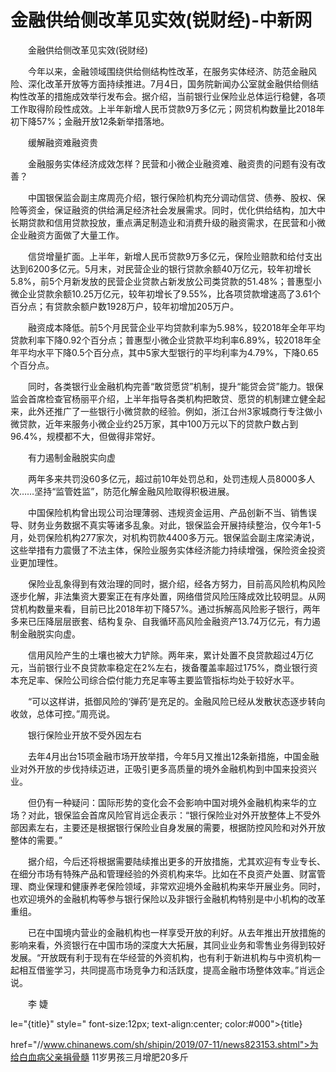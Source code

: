 # 金融供给侧改革见实效(锐财经)-中新网

　　金融供给侧改革见实效(锐财经)

　　今年以来，金融领域围绕供给侧结构性改革，在服务实体经济、防范金融风险、深化改革开放等方面持续推进。7月4日，国务院新闻办公室就金融供给侧结构性改革的措施成效举行发布会。据介绍，当前银行业保险业总体运行稳健，各项工作取得阶段性成效。上半年新增人民币贷款9万多亿元；网贷机构数量比2018年初下降57%；金融开放12条新举措落地。

　　缓解融资难融资贵

　　金融服务实体经济成效怎样？民营和小微企业融资难、融资贵的问题有没有改善？

　　中国银保监会副主席周亮介绍，银行保险机构充分调动信贷、债券、股权、保险等资金，保证融资的供给满足经济社会发展需求。同时，优化供给结构，加大中长期贷款和信用贷款投放，重点满足制造业和消费升级的融资需求，在民营和小微企业融资方面做了大量工作。

　　信贷增量扩面。上半年，新增人民币贷款9万多亿元，保险业赔款和给付支出达到6200多亿元。5月末，对民营企业的银行贷款余额40万亿元，较年初增长5.8%，前5个月新发放的民营企业贷款占新发放公司类贷款的51.48%；普惠型小微企业贷款余额10.25万亿元，较年初增长了9.55%，比各项贷款增速高了3.61个百分点；有贷款余额户数1928万户，较年初增加205万户。

　　融资成本降低。前5个月民营企业平均贷款利率为5.98%，较2018年全年平均贷款利率下降0.92个百分点；普惠型小微企业贷款平均利率6.89%，较2018年全年平均水平下降0.5个百分点，其中5家大型银行的平均利率为4.79%，下降0.65个百分点。

　　同时，各类银行业金融机构完善“敢贷愿贷”机制，提升“能贷会贷”能力。银保监会首席检查官杨丽平介绍，上半年指导各类机构把敢贷、愿贷的机制建立健全起来，此外还推广了一些银行小微贷款的经验。例如，浙江台州3家城商行专注做小微贷款，近年来服务小微企业约25万家，其中100万元以下的贷款户数占到96.4%，规模都不大，但做得非常好。

　　有力遏制金融脱实向虚

　　两年多来共罚没60多亿元，超过前10年处罚总和，处罚违规人员8000多人次……坚持“监管姓监”，防范化解金融风险取得积极进展。

　　中国保险机构曾出现公司治理薄弱、违规资金运用、产品创新不当、销售误导、财务业务数据不真实等诸多乱象。对此，银保监会开展持续整治，仅今年1-5月，处罚保险机构277家次，对机构罚款4400多万元。银保监会副主席梁涛说，这些举措有力震慑了不法主体，保险业服务实体经济能力持续增强，保险资金投资业更加理性。

　　保险业乱象得到有效治理的同时，据介绍，经各方努力，目前高风险机构风险逐步化解，非法集资大要案正在有序处置，网络借贷风险压降成效比较明显。从网贷机构数量来看，目前已比2018年初下降57%。通过拆解高风险影子银行，两年多来已压降层层嵌套、结构复杂、自我循环高风险金融资产13.74万亿元，有力遏制金融脱实向虚。

　　信用风险产生的土壤也被大力铲除。两年来，累计处置不良贷款超过4万亿元，当前银行业不良贷款率稳定在2%左右，拨备覆盖率超过175%，商业银行资本充足率、保险公司综合偿付能力充足率等主要监管指标均处于较好水平。

　　“可以这样讲，抵御风险的‘弹药’是充足的。金融风险已经从发散状态逐步转向收敛，总体可控。”周亮说。

　　银行保险业开放不受外因左右

　　去年4月出台15项金融市场开放举措，今年5月又推出12条新措施，中国金融业对外开放的步伐持续迈进，正吸引更多高质量的境外金融机构到中国来投资兴业。

　　但仍有一种疑问：国际形势的变化会不会影响中国对境外金融机构来华的立场？对此，银保监会首席风险官肖远企表示：“银行保险业对外开放整体上不受外部因素左右，主要还是根据银行保险业自身发展的需要，根据防控风险和对外开放整体的需要。”

　　据介绍，今后还将根据需要陆续推出更多的开放措施，尤其欢迎有专业专长、在细分市场有特殊产品和管理经验的外资机构来华。比如在不良资产处置、财富管理、商业保理和健康养老保险领域，非常欢迎境外金融机构来华开展业务。同时，也欢迎境外的金融机构等参与银行保险以及非银行金融机构特别是中小机构的改革重组。

　　已在中国境内营业的金融机构也一样享受开放的利好。从去年推出开放措施的影响来看，外资银行在中国市场的深度大大拓展，其同业业务和零售业务得到较好发展。“开放既有利于现有在华经营的外资机构，也有利于新进机构与中资机构一起相互借鉴学习，共同提高市场竞争力和活跃度，提高金融市场整体效率。”肖远企说。

　　李 婕

le="{title}" style=" font-size:12px; text-align:center; color:#000">{title}

href="//www.chinanews.com/sh/shipin/2019/07-11/news823153.shtml">为给白血病父亲捐骨髓 11岁男孩三月增肥20多斤
